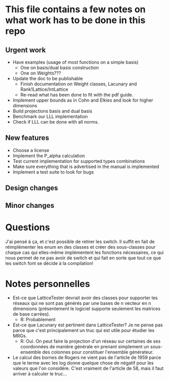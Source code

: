 # This file contains a few notes on what work has to be done in this repo

## Urgent work
- Have examples (usage of most functions on a simple basis)
  - One on basis/dual basis construction
  - One on Weights???
- Update the doc to be publishable
  - Finish documentation on Weight classes, Lacunary and Rank1Lattice/IntLattice
  - Re-read what has been done to fit with the pdf guide.
- Implement upper bounds as in Cohn and Elkies and look for higher dimensions
- Build projections basis and dual basis
- Benchmark our LLL implementation
- Check if LLL can be done with all norms.

## New features
- Choose a license
- Implement the P_alpha calculation
- Test current implementation for supported types combinations
- Make sure everything that is advertised in the manual is implemented
- Implement a test suite to look for bugs

## Design changes

## Minor changes

# Questions
J'ai pensé à ça, et c'est possible de retirer les switch. Il suffit en fait de
réimplémenter les enum en des classes et créer des sous-classes pour chaque cas
qui elles-même implémentent les fonctions nécessaires, ce qui nous permet de ne
pas avoir de switch et qui fait en sorte que tout ce que les switch font se
décide à la compilation!

# Notes personnelles
- Est-ce que LatticeTester devrait avoir des classes pour supporter les réseaux
qui ne sont pas générés par une bases de n vecteur en n dimensions (présentement
le logiciel supporte seulement les matrices de base carrées).
  - R: Probablement
- Est-ce que Lacunary est pertinent dans LatticeTester? Je ne pense pas parce
que c'est principalement un truc qui est utile pour étudier les MRGs.
  - R: Oui. On peut faire la projection d'un réseau sur certaines de ses
    coordonnées de manière générale en prenant simplement un sous-ensemble des
    colonnes pour constituer l'ensemble générateur.
- Le calcul des bornes de Rogers ne vient pas de l'article de 1959 parce que le
terme avec les log donne quelque chose de négatif pour les valeurs que l'on
considère. C'est vraiment de l'article de 58, mais il faut arriver à calculer le truc...
